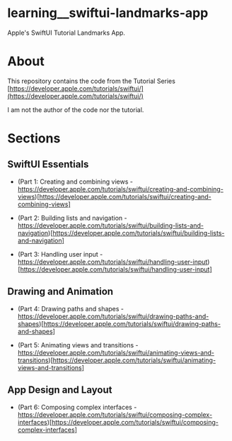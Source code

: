 # learning__swiftui-landmarks-app
Apple's SwiftUI Tutorial Landmarks App.

# About 

This repository contains the code from the Tutorial Series [https://developer.apple.com/tutorials/swiftui/](https://developer.apple.com/tutorials/swiftui/)

I am not the author of the code nor the tutorial.

# Sections


## SwiftUI Essentials

* (Part 1: Creating and combining views - https://developer.apple.com/tutorials/swiftui/creating-and-combining-views)[https://developer.apple.com/tutorials/swiftui/creating-and-combining-views]

* (Part 2: Building lists and navigation - https://developer.apple.com/tutorials/swiftui/building-lists-and-navigation)[https://developer.apple.com/tutorials/swiftui/building-lists-and-navigation]

* (Part 3: Handling user input - https://developer.apple.com/tutorials/swiftui/handling-user-input)[https://developer.apple.com/tutorials/swiftui/handling-user-input]

## Drawing and Animation

* (Part 4: Drawing paths and shapes - https://developer.apple.com/tutorials/swiftui/drawing-paths-and-shapes)[https://developer.apple.com/tutorials/swiftui/drawing-paths-and-shapes]

* (Part 5: Animating views and transitions - https://developer.apple.com/tutorials/swiftui/animating-views-and-transitions)[https://developer.apple.com/tutorials/swiftui/animating-views-and-transitions]

## App Design and Layout

* (Part 6: Composing complex interfaces - https://developer.apple.com/tutorials/swiftui/composing-complex-interfaces)[https://developer.apple.com/tutorials/swiftui/composing-complex-interfaces]
